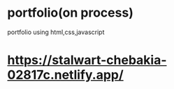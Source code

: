 # portfolio(on process)
portfolio using html,css,javascript

# https://stalwart-chebakia-02817c.netlify.app/
